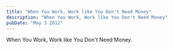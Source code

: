 ```yaml
---
title: "When You Work, Work like You Don't Need Money"
description: "When You Work, Work like You Don't Need Money"
pubDate: "May 3 2012"
---
```


When You Work, Work like You Don't Need Money.
